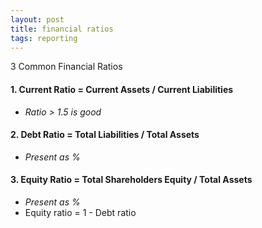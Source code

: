 ```yaml
---
layout: post
title: financial ratios
tags: reporting
---
```


3 Common Financial Ratios   
 
#### 1. Current Ratio = Current Assets / Current Liabilities   
   
   - *Ratio > 1.5 is good*   

#### 2. Debt Ratio = Total Liabilities / Total Assets 
   
   - *Present as %*    

#### 3. Equity Ratio = Total Shareholders Equity / Total Assets   
   
   - *Present as %*   
   - Equity ratio = 1 - Debt ratio 
  

